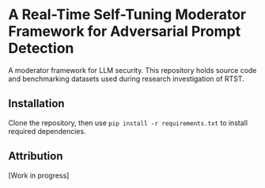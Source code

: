 # A Real-Time Self-Tuning Moderator Framework for Adversarial Prompt Detection
A moderator framework for LLM security. This repository holds source code and benchmarking datasets used during research investigation of RTST.

## Installation
Clone the repository, then use `pip install -r requirements.txt` to install required dependencies.

## Attribution
[Work in progress]